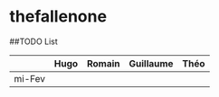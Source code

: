 # thefallenone

##TODO List

|       | Hugo | Romain | Guillaume | Théo |
|-------|------|--------|-----------|------|
| mi-Fev|      |        |           |      |
